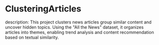# ClusteringArticles
description: This project clusters news articles  group similar content and uncover hidden topics. Using the "All the News" dataset, it organizes articles into themes, enabling trend analysis and content recommendation based on textual similarity.
